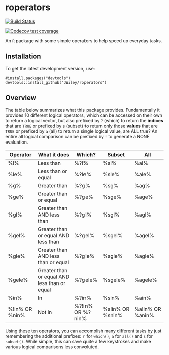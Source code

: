 roperators
==========

  <!-- badges: start -->
[![Build
Status](https://travis-ci.com/JWiley/roperators.svg?branch=master)](https://travis-ci.com/JWiley/roperators)

  [![Codecov test coverage](https://codecov.io/gh/JWiley/roperators/branch/master/graph/badge.svg)](https://codecov.io/gh/JWiley/roperators?branch=master)
  <!-- badges: end -->


An `R` package with some simple operators to help speed up everyday
tasks.

Installation
------------

To get the latest development version, use:

```
#install.packages("devtools")
devtools::install_github("JWiley/roperators")
```

Overview
--------

The table below summarizes what this package provides. Fundamentally
it provides 10 different logical operators, which can be accessed on
their own to return a logical vector, but also prefixed by `?` (which)
to return the **indices** that are `TRUE` or prefixed by `s` (subset)
to return only those **values** that are `TRUE` or prefixed by `a`
(all) to return a single logical value, are ALL true? An entire all
logical comparison can be prefixed by `!` to generate a NONE
evaluation.


| Operator       | What it does                                 | Which?           | Subset           | All              |
|----------------|----------------------------------------------|------------------|------------------|------------------|
| %l%            | Less than                                    | %?l%             | %sl%             | %al%             |
| %le%           | Less than or equal                           | %?le%            | %sle%            | %ale%            |
| %g%            | Greater than                                 | %?g%             | %sg%             | %ag%             |
| %ge%           | Greater than or equal                        | %?ge%            | %sge%            | %age%            |
| %gl%           | Greater than AND less than                   | %?gl%            | %sgl%            | %agl%            |
| %gel%          | Greater than or equal AND less than          | %?gel%           | %sgel%           | %agel%           |
| %gle%          | Greater than AND less than or equal          | %?gle%           | %sgle%           | %agle%           |
| %gele%         | Greater than or equal AND less than or equal | %?gele%          | %sgele%          | %agele%          |
| %in%           | In                                           | %?in%            | %sin%            | %ain%            |
| %!in% OR %nin% | Not in                                       | %?!in% OR %?nin% | %s!in% OR %snin% | %a!in% OR %anin% |


Using these ten operators, you can accomplish many different tasks by
just remembering the additional prefixes: `?` for `which()`, `a` for
`all()` and `s` for `subset()`. While simple, this can save quite a
few keystrokes and make various logical comparisons less convoluted.
